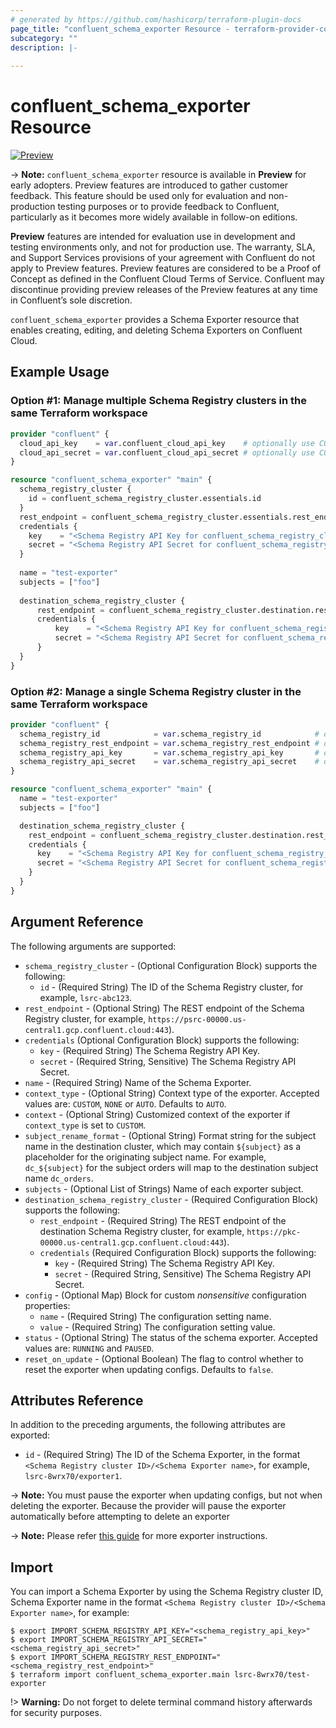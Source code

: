 ```yaml
---
# generated by https://github.com/hashicorp/terraform-plugin-docs
page_title: "confluent_schema_exporter Resource - terraform-provider-confluent"
subcategory: ""
description: |-
  
---
```


# confluent_schema_exporter Resource

[![Preview](https://img.shields.io/badge/Lifecycle%20Stage-Preview-%2300afba)](https://docs.confluent.io/cloud/current/api.html#section/Versioning/API-Lifecycle-Policy)

-> **Note:** `confluent_schema_exporter` resource is available in **Preview** for early adopters. Preview features are introduced to gather customer feedback. This feature should be used only for evaluation and non-production testing purposes or to provide feedback to Confluent, particularly as it becomes more widely available in follow-on editions.  

**Preview** features are intended for evaluation use in development and testing environments only, and not for production use. The warranty, SLA, and Support Services provisions of your agreement with Confluent do not apply to Preview features. Preview features are considered to be a Proof of Concept as defined in the Confluent Cloud Terms of Service. Confluent may discontinue providing preview releases of the Preview features at any time in Confluent’s sole discretion.

`confluent_schema_exporter` provides a Schema Exporter resource that enables creating, editing, and deleting Schema Exporters on Confluent Cloud.

## Example Usage

### Option #1: Manage multiple Schema Registry clusters in the same Terraform workspace

```terraform
provider "confluent" {
  cloud_api_key    = var.confluent_cloud_api_key    # optionally use CONFLUENT_CLOUD_API_KEY env var
  cloud_api_secret = var.confluent_cloud_api_secret # optionally use CONFLUENT_CLOUD_API_SECRET env var
}

resource "confluent_schema_exporter" "main" {
  schema_registry_cluster {
    id = confluent_schema_registry_cluster.essentials.id
  }
  rest_endpoint = confluent_schema_registry_cluster.essentials.rest_endpoint
  credentials {
    key    = "<Schema Registry API Key for confluent_schema_registry_cluster.essentials>"
    secret = "<Schema Registry API Secret for confluent_schema_registry_cluster.essentials>"
  }
  
  name = "test-exporter"
  subjects = ["foo"]
  
  destination_schema_registry_cluster {
      rest_endpoint = confluent_schema_registry_cluster.destination.rest_endpoint
      credentials {
          key    = "<Schema Registry API Key for confluent_schema_registry_cluster.destination>"
          secret = "<Schema Registry API Secret for confluent_schema_registry_cluster.destination>"
      }
  }
}
```

### Option #2: Manage a single Schema Registry cluster in the same Terraform workspace

```terraform
provider "confluent" {
  schema_registry_id            = var.schema_registry_id            # optionally use SCHEMA_REGISTRY_ID env var
  schema_registry_rest_endpoint = var.schema_registry_rest_endpoint # optionally use SCHEMA_REGISTRY_REST_ENDPOINT env var
  schema_registry_api_key       = var.schema_registry_api_key       # optionally use SCHEMA_REGISTRY_API_KEY env var
  schema_registry_api_secret    = var.schema_registry_api_secret    # optionally use SCHEMA_REGISTRY_API_SECRET env var
}

resource "confluent_schema_exporter" "main" {
  name = "test-exporter"
  subjects = ["foo"]

  destination_schema_registry_cluster {
    rest_endpoint = confluent_schema_registry_cluster.destination.rest_endpoint
    credentials {
      key    = "<Schema Registry API Key for confluent_schema_registry_cluster.destination>"
      secret = "<Schema Registry API Secret for confluent_schema_registry_cluster.destination>"
    }
  }
}
```

<!-- schema generated by tfplugindocs -->
## Argument Reference

The following arguments are supported:

- `schema_registry_cluster` - (Optional Configuration Block) supports the following:
    - `id` - (Required String) The ID of the Schema Registry cluster, for example, `lsrc-abc123`.
- `rest_endpoint` - (Optional String) The REST endpoint of the Schema Registry cluster, for example, `https://psrc-00000.us-central1.gcp.confluent.cloud:443`).
- `credentials` (Optional Configuration Block) supports the following:
    - `key` - (Required String) The Schema Registry API Key.
    - `secret` - (Required String, Sensitive) The Schema Registry API Secret.
- `name` - (Required String) Name of the Schema Exporter.
- `context_type` - (Optional String) Context type of the exporter. Accepted values are: `CUSTOM`, `NONE` or `AUTO`. Defaults to `AUTO`.
- `context` - (Optional String) Customized context of the exporter if `context_type` is set to `CUSTOM`.
- `subject_rename_format` - (Optional String) Format string for the subject name in the destination cluster, which may contain `${subject}` as a placeholder for the originating subject name. For example, `dc_${subject}` for the subject orders will map to the destination subject name `dc_orders`.
- `subjects` - (Optional List of Strings) Name of each exporter subject.
- `destination_schema_registry_cluster` - (Required Configuration Block) supports the following:
  - `rest_endpoint` - (Required String) The REST endpoint of the destination Schema Registry cluster, for example, `https://pkc-00000.us-central1.gcp.confluent.cloud:443`).
  - `credentials` (Required Configuration Block) supports the following:
    - `key` - (Required String) The Schema Registry API Key.
    - `secret` - (Required String, Sensitive) The Schema Registry API Secret.
- `config` - (Optional Map) Block for custom *nonsensitive* configuration properties:
  - `name` - (Required String) The configuration setting name.
  - `value` - (Required String) The configuration setting value.
- `status` - (Optional String) The status of the schema exporter. Accepted values are: `RUNNING` and `PAUSED`.
- `reset_on_update` - (Optional Boolean) The flag to control whether to reset the exporter when updating configs. Defaults to `false`.

## Attributes Reference

In addition to the preceding arguments, the following attributes are exported:

- `id` - (Required String) The ID of the Schema Exporter, in the format `<Schema Registry cluster ID>/<Schema Exporter name>`, for example, `lsrc-8wrx70/exporter1`.

-> **Note:** You must pause the exporter when updating configs, but not when deleting the exporter. Because the provider will pause the exporter automatically before attempting to delete an exporter

-> **Note:** Please refer [this guide](https://docs.confluent.io/cloud/current/sr/schema-linking.html) for more exporter instructions.

## Import

You can import a Schema Exporter by using the Schema Registry cluster ID, Schema Exporter name in the format `<Schema Registry cluster ID>/<Schema Exporter name>`, for example:

```shell
$ export IMPORT_SCHEMA_REGISTRY_API_KEY="<schema_registry_api_key>"
$ export IMPORT_SCHEMA_REGISTRY_API_SECRET="<schema_registry_api_secret>"
$ export IMPORT_SCHEMA_REGISTRY_REST_ENDPOINT="<schema_registry_rest_endpoint>"
$ terraform import confluent_schema_exporter.main lsrc-8wrx70/test-exporter
```

!> **Warning:** Do not forget to delete terminal command history afterwards for security purposes.
